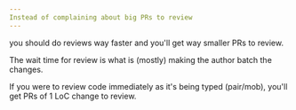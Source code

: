 ```yaml
---
Instead of complaining about big PRs to review
---
```


you should do reviews way faster and you'll get way smaller PRs to review.

The wait time for review is what is (mostly) making the author batch the changes.

If you were to review code immediately as it's being typed (pair/mob), you'll get PRs of 1 LoC change to review.
